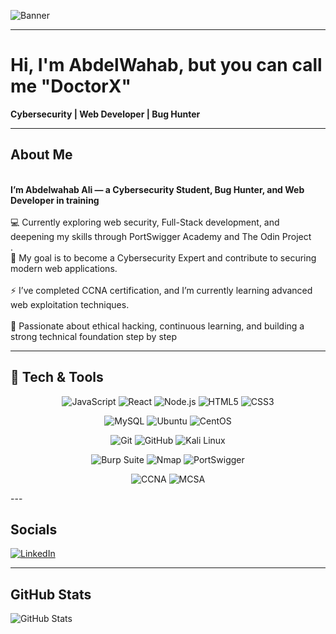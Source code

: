 <!-- ============================= -->
<!--          BANNER SECTION       -->
<!-- ============================= -->

![Banner]()

---

<!-- ============================= -->
<!--          INTRODUCTION         -->
<!-- ============================= -->

# Hi, I'm AbdelWahab, but you can call me "DoctorX" 
**Cybersecurity | Web Developer | Bug Hunter**

---

<!-- ============================= -->
<!--             ABOUT ME          -->
<!-- ============================= -->

## About Me  
<br>**I’m Abdelwahab Ali — a Cybersecurity Student, Bug Hunter, and Web Developer in training**</br>
<br>💻 Currently exploring web security, Full-Stack development, and deepening my skills through PortSwigger Academy and The Odin Project</br>.
<br>🎯 My goal is to become a Cybersecurity Expert and contribute to securing modern web applications.</br>
<br>⚡ I’ve completed CCNA certification, and I’m currently learning advanced web exploitation techniques.</br>
<br>🚀 Passionate about ethical hacking, continuous learning, and building a strong technical foundation step by step  </br>

---

<!-- ============================= -->
<!--         TECH & TOOLS          -->
<!-- ============================= -->

<!-- ============================= -->
<!--         TECH & TOOLS          -->
<!-- ============================= -->

## 🧰 Tech & Tools

<p align="center">
  <img alt="JavaScript" src="https://img.shields.io/badge/JavaScript-F7DF1E?style=flat-square&logo=javascript&logoColor=black" />
  <img alt="React" src="https://img.shields.io/badge/React-61DAFB?style=flat-square&logo=react&logoColor=black" />
  <img alt="Node.js" src="https://img.shields.io/badge/Node.js-339933?style=flat-square&logo=nodedotjs&logoColor=white" />
  <img alt="HTML5" src="https://img.shields.io/badge/HTML5-E34F26?style=flat-square&logo=html5&logoColor=white" />
  <img alt="CSS3" src="https://img.shields.io/badge/CSS3-1572B6?style=flat-square&logo=css3&logoColor=white" />
</p>

<p align="center">
  <img alt="MySQL" src="https://img.shields.io/badge/MySQL-4479A1?style=flat-square&logo=mysql&logoColor=white" />
  <img alt="Ubuntu" src="https://img.shields.io/badge/Ubuntu-E95420?style=flat-square&logo=ubuntu&logoColor=white" />
  <img alt="CentOS" src="https://img.shields.io/badge/CentOS-262577?style=flat-square&logo=centos&logoColor=white" />
</p>

<p align="center">
  <img alt="Git" src="https://img.shields.io/badge/Git-F05032?style=flat-square&logo=git&logoColor=white" />
  <img alt="GitHub" src="https://img.shields.io/badge/GitHub-181717?style=flat-square&logo=github&logoColor=white" />
  <img alt="Kali Linux" src="https://img.shields.io/badge/Kali_Linux-557C94?style=flat-square&logo=kali-linux&logoColor=white" />
</p>

<p align="center">
  <img alt="Burp Suite" src="https://img.shields.io/badge/Burp_Suite-FF8000?style=flat-square&logo=burp-suite&logoColor=white" />
  <img alt="Nmap" src="https://img.shields.io/badge/Nmap-A73735?style=flat-square&logo=nmap&logoColor=white" />
  <img alt="PortSwigger" src="https://img.shields.io/badge/PortSwigger-F26920?style=flat-square&logo=portswigger&logoColor=white" />
</p>

<p align="center">
  <img alt="CCNA" src="https://img.shields.io/badge/CCNA-1BA0D9?style=flat-square&logo=cisco&logoColor=white" />
  <img alt="MCSA" src="https://img.shields.io/badge/MCSA-0078D4?style=flat-square&logo=microsoft&logoColor=white" />
</p>
---

<!-- ============================= -->
<!--           MY PROJECTS         -->
<!-- ============================= -->

<!-- ============================= -->
<!--           WIP PROJECTS        -->
<!-- =========

<!-- ============================= -->
<!--          CONNECT WITH ME      -->
<!-- ============================= -->

## Socials

[![LinkedIn](https://img.shields.io/badge/LinkedIn-0077B5?logo=linkedin&logoColor=white)]([INSERT_LINKEDIN_URL](https://www.linkedin.com/in/abdelwhab-ali-076b8a316/))  
  

---

<!-- ============================= -->
<!--           GITHUB STATS        -->
<!-- ============================= -->

## GitHub Stats  

![GitHub Stats](https://github-readme-stats.vercel.app/api?username=DoctorX-404&show_icons=true&theme=tokyonight)
